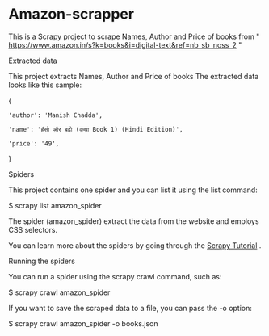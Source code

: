 # Amazon-scrapper

This is a Scrapy project to scrape Names, Author and Price of books from " https://www.amazon.in/s?k=books&i=digital-text&ref=nb_sb_noss_2 "  

Extracted data

This project extracts Names, Author and Price of books The extracted data looks like this sample:

{
    
    'author': 'Manish Chadda',
    
    'name': 'हँसो और बढ़ो (कथा Book 1) (Hindi Edition)',
    
    'price': '49',
}

Spiders

This project contains one spider and you can list it using the list command:

$ scrapy list
amazon_spider

The spider (amazon_spider) extract the data from the website and employs CSS selectors.

You can learn more about the spiders by going through the [Scrapy Tutorial](http://doc.scrapy.org/en/latest/intro/tutorial.html) .

Running the spiders

You can run a spider using the scrapy crawl command, such as:

$ scrapy crawl amazon_spider

If you want to save the scraped data to a file, you can pass the -o option:

$ scrapy crawl amazon_spider -o books.json

